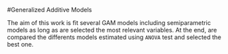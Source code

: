 #Generalized Additive Models

The aim of this work is fit several GAM models including semiparametric models as long as are selected the most relevant variables. At the end, are compared the differents models estimated using `ANOVA` test and selected the best one.


